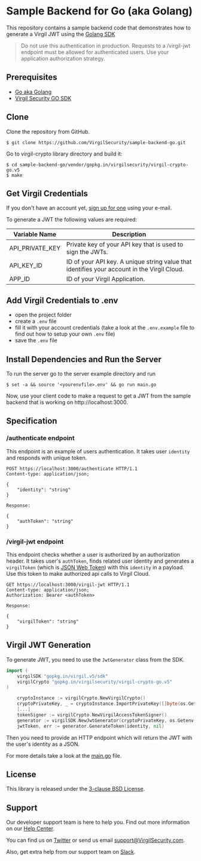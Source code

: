 # Sample Backend for Go (aka Golang)

This repository contains a sample backend code that demonstrates how to generate a Virgil JWT using the [Golang SDK](https://github.com/go-virgil/virgil)

> Do not use this authentication in production. Requests to a /virgil-jwt endpoint must be allowed for authenticated users. Use your application authorization strategy.

## Prerequisites
- [Go aka Golang](https://golang.org/) 
- [Virgil Security GO SDK](https://github.com/go-virgil/virgil/tree/v5)

## Clone

Clone the repository from GitHub.

```
$ git clone https://github.com/VirgilSecurity/sample-backend-go.git
```
Go to virgil-crypto library directory and build it:
```
$ cd sample-backend-go/vendor/gopkg.in/virgilsecurity/virgil-crypto-go.v5
$ make
```

## Get Virgil Credentials

If you don't have an account yet, [sign up for one](https://dashboard.virgilsecurity.com/signup) using your e-mail.

To generate a JWT the following values are required:

| Variable Name                     | Description                    |
|-----------------------------------|--------------------------------|
| API_PRIVATE_KEY                  | Private key of your API key that is used to sign the JWTs. |
| API_KEY_ID               | ID of your API key. A unique string value that identifies your account in the Virgil Cloud. |
| APP_ID                   | ID of your Virgil Application. |

## Add Virgil Credentials to .env

- open the project folder
- create a `.env` file
- fill it with your account credentials (take a look at the `.env.example` file to find out how to setup your own `.env` file)
- save the `.env` file


## Install Dependencies and Run the Server
To run the server go to the server example directory and run
```
$ set -a && source '<yourenvfile>.env' && go run main.go
```
Now, use your client code to make a request to get a JWT from the sample backend that is working on http://localhost:3000.

## Specification

### /authenticate endpoint
This endpoint is an example of users authentication. It takes user `identity` and responds with unique token.

```http
POST https://localhost:3000/authenticate HTTP/1.1
Content-type: application/json;

{
    "identity": "string"
}

Response:

{
    "authToken": "string"
}
```

### /virgil-jwt endpoint
This endpoint checks whether a user is authorized by an authorization header. It takes user's `authToken`, finds related user identity and generates a `virgilToken` (which is [JSON Web Token](https://jwt.io/)) with this `identity` in a payload. Use this token to make authorized api calls to Virgil Cloud.

```http
GET https://localhost:3000/virgil-jwt HTTP/1.1
Content-type: application/json;
Authorization: Bearer <authToken>

Response:

{
    "virgilToken": "string"
}
```

## Virgil JWT Generation
To generate JWT, you need to use the `JwtGenerator` class from the SDK.

```go
import (
	virgilSDK "gopkg.in/virgil.v5/sdk"
	virgilCrypto "gopkg.in/virgilsecurity/virgil-crypto-go.v5"
)

	cryptoInstance := virgilCrypto.NewVirgilCrypto()
	cryptoPrivateKey, _ = cryptoInstance.ImportPrivateKey([]byte(os.Getenv("API_PRIVATE_KEY")), "")
	[...]
	tokenSigner := virgilCrypto.NewVirgilAccessTokenSigner()
	generator := virgilSDK.NewJwtGenerator(cryptoPrivateKey, os.Getenv("API_KEY_ID"), tokenSigner, os.Getenv("APP_ID"), time.Hour)
	jwtToken, err := generator.GenerateToken(identity, nil)

```
Then you need to provide an HTTP endpoint which will return the JWT with the user's identity as a JSON.

For more details take a look at the [main.go](main.go) file.



## License

This library is released under the [3-clause BSD License](LICENSE.md).

## Support
Our developer support team is here to help you. Find out more information on our [Help Center](https://help.virgilsecurity.com/).

You can find us on [Twitter](https://twitter.com/VirgilSecurity) or send us email support@VirgilSecurity.com.

Also, get extra help from our support team on [Slack](https://virgilsecurity.com/join-community).

